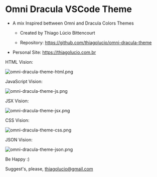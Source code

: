 # Omni Dracula VSCode Theme

- A mix Inspired bettween Omni and Dracula Colors Themes
  
  - Created by Thiago Lúcio Bittencourt
  
  - Repository: https://github.com/thiagolucio/omni-dracula-theme

- Personal Site: https://thiagolucio.com.br

HTML Vision:

![omni-dracula-theme-html.png](/media/dados/REPOS/PESSOAL/omni-dracula-theme/images/omni-dracula-theme-html.png)

JavaScript Vision:

![omni-dracula-theme-js.png](/media/dados/REPOS/PESSOAL/omni-dracula-theme/images/omni-dracula-theme-js.png)

JSX Vision:

![omni-dracula-theme-jsx.png](/media/dados/REPOS/PESSOAL/omni-dracula-theme/images/omni-dracula-theme-jsx.png)

CSS Vision:

![omni-dracula-theme-css.png](/media/dados/REPOS/PESSOAL/omni-dracula-theme/images/omni-dracula-theme-css.png)

JSON Vision:

![omni-dracula-theme-json.png](/media/dados/REPOS/PESSOAL/omni-dracula-theme/images/omni-dracula-theme-json.png)

Be Happy  :)

Suggest's, please, thiagolucio@gmail.com
